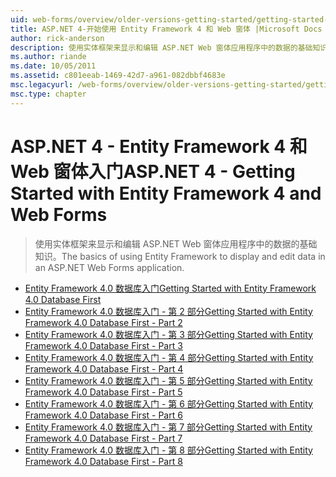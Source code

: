 ```yaml
---
uid: web-forms/overview/older-versions-getting-started/getting-started-with-ef/index
title: ASP.NET 4-开始使用 Entity Framework 4 和 Web 窗体 |Microsoft Docs
author: rick-anderson
description: 使用实体框架来显示和编辑 ASP.NET Web 窗体应用程序中的数据的基础知识。
ms.author: riande
ms.date: 10/05/2011
ms.assetid: c801eeab-1469-42d7-a961-082dbbf4683e
msc.legacyurl: /web-forms/overview/older-versions-getting-started/getting-started-with-ef
msc.type: chapter
---
```

<a name="aspnet-4---getting-started-with-entity-framework-4-and-web-forms"></a><span data-ttu-id="6f5d7-103">ASP.NET 4 - Entity Framework 4 和 Web 窗体入门</span><span class="sxs-lookup"><span data-stu-id="6f5d7-103">ASP.NET 4 - Getting Started with Entity Framework 4 and Web Forms</span></span>
====================
> <span data-ttu-id="6f5d7-104">使用实体框架来显示和编辑 ASP.NET Web 窗体应用程序中的数据的基础知识。</span><span class="sxs-lookup"><span data-stu-id="6f5d7-104">The basics of using Entity Framework to display and edit data in an ASP.NET Web Forms application.</span></span>


- [<span data-ttu-id="6f5d7-105">Entity Framework 4.0 数据库入门</span><span class="sxs-lookup"><span data-stu-id="6f5d7-105">Getting Started with Entity Framework 4.0 Database First</span></span>](the-entity-framework-and-aspnet-getting-started-part-1.md)
- [<span data-ttu-id="6f5d7-106">Entity Framework 4.0 数据库入门 - 第 2 部分</span><span class="sxs-lookup"><span data-stu-id="6f5d7-106">Getting Started with Entity Framework 4.0 Database First - Part 2</span></span>](the-entity-framework-and-aspnet-getting-started-part-2.md)
- [<span data-ttu-id="6f5d7-107">Entity Framework 4.0 数据库入门 - 第 3 部分</span><span class="sxs-lookup"><span data-stu-id="6f5d7-107">Getting Started with Entity Framework 4.0 Database First - Part 3</span></span>](the-entity-framework-and-aspnet-getting-started-part-3.md)
- [<span data-ttu-id="6f5d7-108">Entity Framework 4.0 数据库入门 - 第 4 部分</span><span class="sxs-lookup"><span data-stu-id="6f5d7-108">Getting Started with Entity Framework 4.0 Database First - Part 4</span></span>](the-entity-framework-and-aspnet-getting-started-part-4.md)
- [<span data-ttu-id="6f5d7-109">Entity Framework 4.0 数据库入门 - 第 5 部分</span><span class="sxs-lookup"><span data-stu-id="6f5d7-109">Getting Started with Entity Framework 4.0 Database First - Part 5</span></span>](the-entity-framework-and-aspnet-getting-started-part-5.md)
- [<span data-ttu-id="6f5d7-110">Entity Framework 4.0 数据库入门 - 第 6 部分</span><span class="sxs-lookup"><span data-stu-id="6f5d7-110">Getting Started with Entity Framework 4.0 Database First - Part 6</span></span>](the-entity-framework-and-aspnet-getting-started-part-6.md)
- [<span data-ttu-id="6f5d7-111">Entity Framework 4.0 数据库入门 - 第 7 部分</span><span class="sxs-lookup"><span data-stu-id="6f5d7-111">Getting Started with Entity Framework 4.0 Database First - Part 7</span></span>](the-entity-framework-and-aspnet-getting-started-part-7.md)
- [<span data-ttu-id="6f5d7-112">Entity Framework 4.0 数据库入门 - 第 8 部分</span><span class="sxs-lookup"><span data-stu-id="6f5d7-112">Getting Started with Entity Framework 4.0 Database First - Part 8</span></span>](the-entity-framework-and-aspnet-getting-started-part-8.md)
